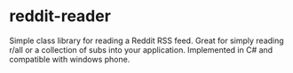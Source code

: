 # reddit-reader
Simple class library for reading a Reddit RSS feed. Great for simply reading r/all or a collection of subs into your application. Implemented in C# and compatible with windows phone.
